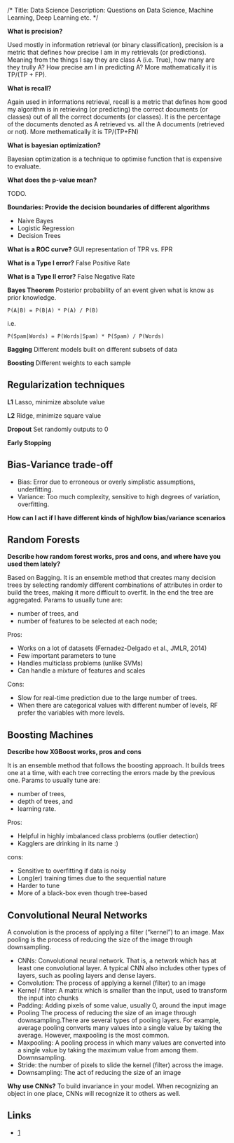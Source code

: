 /*
Title: Data Science
Description: Questions on Data Science, Machine Learning, Deep Learning etc.
*/

**What is precision?**

Used mostly in information retrieval (or binary classification), precision is a metric that defines how precise I am in my retrievals (or predictions). Meaning from the things I say they are class A (i.e. True), how many are they trully A? How precise am I in predicting A? More mathematically it is TP/(TP + FP).

**What is recall?**

Again used in informations retrieval, recall is a metric that defines how good my algorithm is in retrieving (or predicting) the correct documents (or classes) out of all the correct documents (or classes). It is the percentage of the documents denoted as A retrieved vs. all the A documents (retrieved or not). More methematically it is TP/(TP+FN)

**What is bayesian optimization?**

Bayesian optimization is a technique to optimise function that is expensive to evaluate.

**What does the p-value mean?**

TODO.

**Boundaries: Provide the decision boundaries of different algorithms**

- Naive Bayes
- Logistic Regression
- Decision Trees

**What is a ROC curve?**
GUI representation of TPR vs. FPR

**What is a Type I error?**
False Positive Rate

**What is a Type II error?**
False Negative Rate

**Bayes Theorem**
Posterior probability of an event given what is know as prior knowledge.

`P(A|B) = P(B|A) * P(A) / P(B)`

i.e.

`P(Spam|Words) = P(Words|Spam) * P(Spam) / P(Words)`

**Bagging**
Different models built on different subsets of data

**Boosting**
Different weights to each sample

## Regularization techniques

**L1**
Lasso, minimize absolute value

**L2**
Ridge, minimize square value

**Dropout**
Set randomly outputs to 0

**Early Stopping**

## Bias-Variance trade-off

- Bias: Error due to erroneous or overly simplistic assumptions, underfitting.
- Variance: Too much complexity, sensitive to high degrees of variation, overfitting.

**How can I act if I have different kinds of high/low bias/variance scenarios**

## Random Forests

**Describe how random forest works, pros and cons, and where have you used them lately?**

Based on Bagging. It is an ensemble method that creates many decision trees by selecting randomly different combinations of attributes in order to build the trees, making it more difficult to overfit. In the end the tree are aggregated. Params to usually tune are:
  - number of trees, and
  - number of features to be selected at each node;

Pros:
 - Works on a lot of datasets (Fernadez-Delgado et al., JMLR, 2014)
 - Few important parameters to tune
 - Handles multiclass problems (unlike SVMs)
 - Can handle a mixture of features and scales
 
Cons:
 - Slow for real-time prediction due to the large number of trees.
 - When there are categorical values with different number of levels, RF prefer the variables with more levels.
 
 ## Boosting Machines

**Describe how XGBoost works, pros and cons**

It is an ensemble method that follows the boosting approach. It builds trees one at a time, with each tree correcting the errors made by the previous one. Params to usually tune are:
  - number of trees, 
  - depth of trees, and 
  - learning rate.

Pros:
- Helpful in highly imbalanced class problems (outlier detection)
- Kagglers are drinking in its name :)

cons:
- Sensitive to overfitting if data is noisy
- Long(er) training times due to the sequential nature
- Harder to tune
- More of a black-box even though tree-based

## Convolutional Neural Networks

A convolution is the process of applying a filter (“kernel”) to an image. Max pooling is the process of reducing the size of the image through downsampling.

- CNNs: Convolutional neural network. That is, a network which has at least one convolutional layer. A typical CNN also includes other types of layers, such as pooling layers and dense layers.
- Convolution: The process of applying a kernel (filter) to an image
- Kernel / filter: A matrix which is smaller than the input, used to transform the input into chunks
- Padding: Adding pixels of some value, usually 0, around the input image
- Pooling The process of reducing the size of an image through downsampling.There are several types of pooling layers. For example, average pooling converts many values into a single value by taking the average. However, maxpooling is the most common.
- Maxpooling: A pooling process in which many values are converted into a single value by taking the maximum value from among them. Downnsampling.
- Stride: the number of pixels to slide the kernel (filter) across the image.
- Downsampling: The act of reducing the size of an image

**Why use CNNs?**
To build invariance in your model. When recognizing an object in one place, CNNs will recognize it to others as well.

## Links

- [1](https://www.kdnuggets.com/2019/07/xgboost-random-forest-bayesian-optimisation.html)